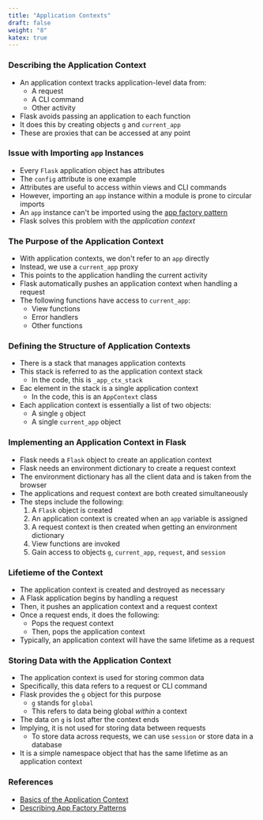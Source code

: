 ```yaml
---
title: "Application Contexts"
draft: false
weight: "8"
katex: true
---
```


### Describing the Application Context
- An application context tracks application-level data from:
	- A request
	- A CLI command
	- Other activity
- Flask avoids passing an application to each function
- It does this by creating objects `g` and `current_app`
- These are proxies that can be accessed at any point

### Issue with Importing `app` Instances
- Every `Flask` application object has attributes
- The `config` attribute is one example
- Attributes are useful to access within views and CLI commands
- However, importing an `app` instance within a module is prone to circular imports
- An `app` instance can't be imported using the [app factory pattern](https://flask.palletsprojects.com/en/1.1.x/patterns/appfactories/)
- Flask solves this problem with the *application context*

### The Purpose of the Application Context
- With application contexts, we don't refer to an `app` directly
- Instead, we use a `current_app` proxy
- This points to the application handling the current activity
- Flask automatically pushes an application context when handling a request
- The following functions have access to `current_app`:
	- View functions
	- Error handlers
	- Other functions

### Defining the Structure of Application Contexts
- There is a stack that manages application contexts
- This stack is referred to as the application context stack
	- In the code, this is `_app_ctx_stack`
- Eac element in the stack is a single application context
	- In the code, this is an `AppContext` class
- Each application context is essentially a list of two objects:
	- A single `g` object
	- A single `current_app` object

### Implementing an Application Context in Flask
- Flask needs a `Flask` object to create an application context
- Flask needs an environment dictionary to create a request context
- The environment dictionary has all the client data and is taken from the browser
- The applications and request context are both created simultaneously
- The steps include the following:
	1. A `Flask` object is created
	2. An application context is created when an `app` variable is assigned
	3. A request context is then created when getting an environment dictionary
	4. View functions are invoked
	5. Gain access to objects `g`, `current_app`, `request`, and `session`

### Lifetieme of the Context
- The application context is created and destroyed as necessary
- A Flask application begins by handling a request
- Then, it pushes an application context and a request context
- Once a request ends, it does the following:
	- Pops the request context
	- Then, pops the application context
- Typically, an application context will have the same lifetime as a request

### Storing Data with the Application Context
- The application context is used for storing common data
- Specifically, this data refers to a request or CLI command
- Flask provides the `g` object for this purpose
	- `g` stands for `global`
	- This refers to data being global *within* a context
- The data on `g` is lost after the context ends
- Implying, it is not used for storing data between requests
	- To store data across requests, we can use `session` or store data in a database
- It is a simple namespace object that has the same lifetime as an application context

### References
- [Basics of the Application Context](https://flask.palletsprojects.com/en/1.1.x/appcontext/)
- [Describing App Factory Patterns](https://flask.palletsprojects.com/en/1.1.x/patterns/appfactories/)
